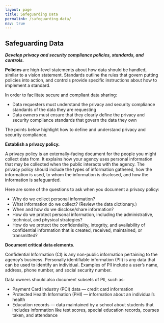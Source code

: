 ```yaml
---
layout: page
title: Safeguarding Data
permalink: /safeguarding-data/
nav: true
---
```


## Safeguarding Data 
***Develop privacy and security compliance policies, standards, and controls.***

**Policies** are high-level statements about how data should be handled, similar to a vision statement. Standards outline the rules that govern putting policies into action, and controls provide specific instructions about how to implement a standard.

In order to facilitate secure and compliant data sharing:
* Data requesters must understand the privacy and security compliance standards of the data they are requesting 
* Data owners must ensure that they clearly define the privacy and security compliance standards that govern the data they own

The points below highlight how to define and understand privacy and security compliance.

**Establish a privacy policy.**

A privacy policy is an externally-facing document for the people you might collect data from. It explains how your agency uses personal information that may be collected when the public interacts with the agency. The privacy policy should include the types of information gathered, how the information is used, to whom the information is disclosed, and how the information is safeguarded. 

Here are some of the questions to ask when you document a privacy policy: 
* Why do we collect personal information?
* What information do we collect? (Review the data dictionary.)
* When and how do we disclose/share information?
* How do we protect personal information, including the administrative, technical, and physical strategies?
* How do we protect the confidentiality, integrity, and availability of confidential information that is created, received, maintained, or transmitted?

**Document critical data elements.**

Confidential Information (CI) is any non-public information pertaining to the agency’s business. Personally identifiable information (PII) is any data that can be used to identify an individual. Examples of PII include a user’s name, address, phone number, and social security number. 

Data owners should also document subsets of PII, such as:
* Payment Card Industry (PCI) data — credit card information
* Protected Health Information (PHI) — information about an individual’s health
* Education records — data maintained by a school about students that includes information like test scores, special education records, courses taken, and attendance